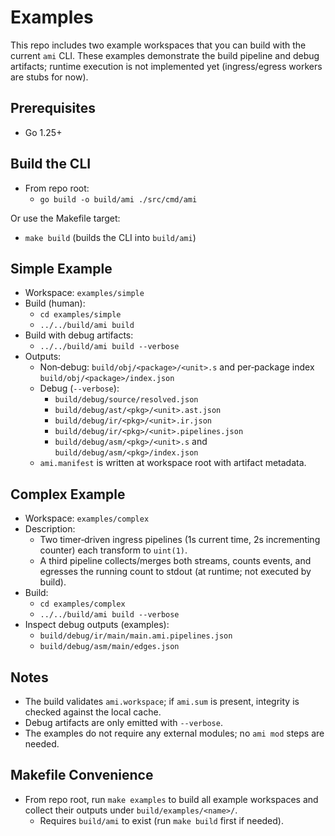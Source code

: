 # Examples

This repo includes two example workspaces that you can build with the current `ami` CLI. These examples demonstrate the build pipeline and debug artifacts; runtime execution is not implemented yet (ingress/egress workers are stubs for now).

## Prerequisites

- Go 1.25+

## Build the CLI

- From repo root:
  - `go build -o build/ami ./src/cmd/ami`

Or use the Makefile target:

- `make build` (builds the CLI into `build/ami`)

## Simple Example

- Workspace: `examples/simple`
- Build (human):
  - `cd examples/simple`
  - `../../build/ami build`
- Build with debug artifacts:
  - `../../build/ami build --verbose`
- Outputs:
  - Non‑debug: `build/obj/<package>/<unit>.s` and per‑package index `build/obj/<package>/index.json`
  - Debug (`--verbose`):
    - `build/debug/source/resolved.json`
    - `build/debug/ast/<pkg>/<unit>.ast.json`
    - `build/debug/ir/<pkg>/<unit>.ir.json`
    - `build/debug/ir/<pkg>/<unit>.pipelines.json`
    - `build/debug/asm/<pkg>/<unit>.s` and `build/debug/asm/<pkg>/index.json`
  - `ami.manifest` is written at workspace root with artifact metadata.

## Complex Example

- Workspace: `examples/complex`
- Description:
  - Two timer‑driven ingress pipelines (1s current time, 2s incrementing counter) each transform to `uint(1)`.
  - A third pipeline collects/merges both streams, counts events, and egresses the running count to stdout (at runtime; not executed by build).
- Build:
  - `cd examples/complex`
  - `../../build/ami build --verbose`
- Inspect debug outputs (examples):
  - `build/debug/ir/main/main.ami.pipelines.json`
  - `build/debug/asm/main/edges.json`

## Notes

- The build validates `ami.workspace`; if `ami.sum` is present, integrity is checked against the local cache.
- Debug artifacts are only emitted with `--verbose`.
- The examples do not require any external modules; no `ami mod` steps are needed.

## Makefile Convenience

- From repo root, run `make examples` to build all example workspaces and collect their outputs under `build/examples/<name>/`.
  - Requires `build/ami` to exist (run `make build` first if needed).
